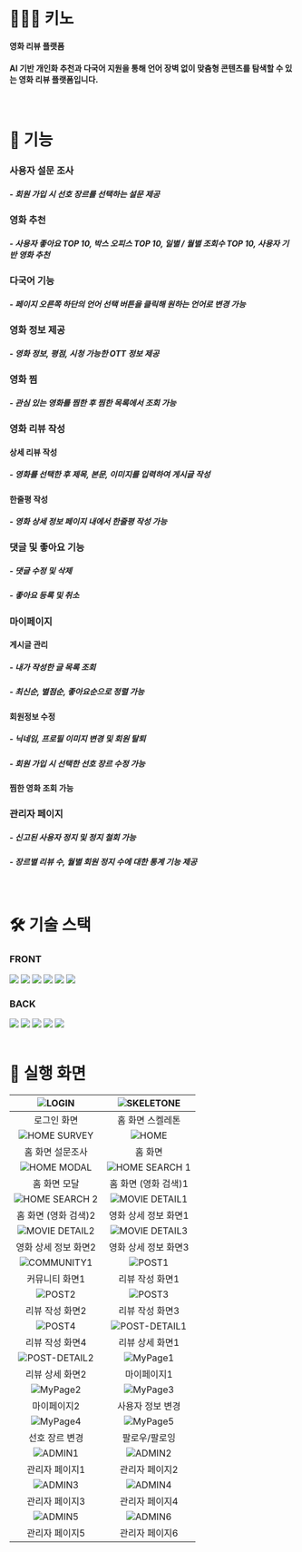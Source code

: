 # 🧑🏻‍💻 키노
#### 영화 리뷰 플랫폼
#### AI 기반 개인화 추천과 다국어 지원을 통해 언어 장벽 없이 맞춤형 콘텐츠를 탐색할 수 있는 영화 리뷰 플랫폼입니다.
<br />


# 🧾 기능
### 사용자 설문 조사
##### - 회원 가입 시 선호 장르를 선택하는 설문 제공
### 영화 추천
##### - 사용자 좋아요 TOP 10, 박스 오피스 TOP 10, 일별 / 월별 조회수 TOP 10, 사용자 기반 영화 추천
### 다국어 기능
##### - 페이지 오른쪽 하단의 언어 선택 버튼을 클릭해 원하는 언어로 변경 가능
### 영화 정보 제공
##### - 영화 정보, 평점, 시청 가능한 OTT 정보 제공
### 영화 찜
##### - 관심 있는 영화를 찜한 후 찜한 목록에서 조회 가능
### 영화 리뷰 작성
#### 상세 리뷰 작성
##### - 영화를 선택한 후 제목, 본문, 이미지를 입력하여 게시글 작성
#### 한줄평 작성
##### - 영화 상세 정보 페이지 내에서 한줄평 작성 가능
### 댓글 및 좋아요 기능
##### - 댓글 수정 및 삭제
##### - 좋아요 등록 및 취소
### 마이페이지
#### 게시글 관리
##### - 내가 작성한 글 목록 조회
##### - 최신순, 별점순, 좋아요순으로 정렬 가능
#### 회원정보 수정
##### - 닉네임, 프로필 이미지 변경 및 회원 탈퇴
##### - 회원 가입 시 선택한 선호 장르 수정 가능
#### 찜한 영화 조회 가능
### 관리자 페이지
##### - 신고된 사용자 정지 및 정지 철회 가능
##### - 장르별 리뷰 수, 월별 회원 정지 수에 대한 통계 기능 제공
<br/>

# 🛠️ 기술 스택
<div>
  <h3>FRONT</h3>
  <img src="https://img.shields.io/badge/vite-%23646CFF.svg?style=for-the-badge&logo=vite&logoColor=white"/>
  <img src="https://img.shields.io/badge/react-%2320232a.svg?style=for-the-badge&logo=react&logoColor=%2361DAFB"/>
  <img src="https://img.shields.io/badge/typescript-%23007ACC.svg?style=for-the-badge&logo=typescript&logoColor=white"/>
  <img src="https://img.shields.io/badge/styled components-DB7093?style=for-the-badge&logo=styled-components&logoColor=white"/>
  <img src="https://img.shields.io/badge/Framer-black?style=for-the-badge&logo=framer&logoColor=blue"/>
  <img src="https://img.shields.io/badge/AWS-%23FF9900.svg?style=for-the-badge&logo=amazon-aws&logoColor=white"/>

  <br/>

  <h3>BACK</h3>
  <img src="https://img.shields.io/badge/spring-%236DB33F.svg?style=for-the-badge&logo=spring&logoColor=white"/>
  <img src="https://img.shields.io/badge/mysql-4479A1.svg?style=for-the-badge&logo=mysql&logoColor=white"/>
  <img src="https://img.shields.io/badge/python-3670A0?style=for-the-badge&logo=python&logoColor=ffdd54"/>
  <img src="https://img.shields.io/badge/MongoDB-%234ea94b.svg?style=for-the-badge&logo=mongodb&logoColor=white"/>
  <img src="https://img.shields.io/badge/AWS-%23FF9900.svg?style=for-the-badge&logo=amazon-aws&logoColor=white"/>
  
</div>
<br />




# 📱 실행 화면
| ![LOGIN](https://github.com/user-attachments/assets/4384481f-0ffd-40d9-bdd7-02417c7e1f3a) | ![SKELETONE](https://github.com/user-attachments/assets/f6226e06-c1b0-41ca-ae93-b40d6bf7413e) |
|:----------:|:----------:|
| 로그인 화면 | 홈 화면 스켈레톤 |
| ![HOME SURVEY](https://github.com/user-attachments/assets/aeba0b43-fd49-4973-9557-61536f320cab) | ![HOME](https://github.com/user-attachments/assets/f7c491f6-ceae-41ef-b85e-44b3488c71c5) |
| 홈 화면 설문조사 | 홈 화면 |
| ![HOME MODAL](https://github.com/user-attachments/assets/beea61bb-2987-402b-a6d4-427783aa4f12) | ![HOME SEARCH 1](https://github.com/user-attachments/assets/22d735db-96c4-45b4-897a-fc0b9ab8f5c6) |
| 홈 화면 모달 | 홈 화면 (영화 검색)1 |
| ![HOME SEARCH 2](https://github.com/user-attachments/assets/d184405f-048e-4c0c-8105-85f824dcd34a) | ![MOVIE DETAIL1]() |
| 홈 화면 (영화 검색)2 | 영화 상세 정보 화면1 |
| ![MOVIE DETAIL2]() | ![MOVIE DETAIL3]() |
| 영화 상세 정보 화면2 | 영화 상세 정보 화면3 |
| ![COMMUNITY1]() | ![POST1]() |
| 커뮤니티 화면1 | 리뷰 작성 화면1 |
| ![POST2]() | ![POST3]() |
| 리뷰 작성 화면2 | 리뷰 작성 화면3 |
| ![POST4]() | ![POST-DETAIL1]() |
| 리뷰 작성 화면4 | 리뷰 상세 화면1 |
| ![POST-DETAIL2]() | ![MyPage1]() |
| 리뷰 상세 화면2 | 마이페이지1 |
| ![MyPage2]() | ![MyPage3]() |
| 마이페이지2 | 사용자 정보 변경 |
| ![MyPage4]() | ![MyPage5]() |
| 선호 장르 변경 | 팔로우/팔로잉 |
| ![ADMIN1]() | ![ADMIN2]() |
| 관리자 페이지1 | 관리자 페이지2 |
| ![ADMIN3]() | ![ADMIN4]() |
| 관리자 페이지3 | 관리자 페이지4 |
| ![ADMIN5]() | ![ADMIN6]() |
| 관리자 페이지5 | 관리자 페이지6 |

<br />

